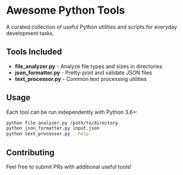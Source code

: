 # Awesome Python Tools

A curated collection of useful Python utilities and scripts for everyday development tasks.

## Tools Included

- **file_analyzer.py** - Analyze file types and sizes in directories
- **json_formatter.py** - Pretty-print and validate JSON files
- **text_processor.py** - Common text processing utilities

## Usage

Each tool can be run independently with Python 3.6+:

```bash
python file_analyzer.py /path/to/directory
python json_formatter.py input.json
python text_processor.py --help
```

## Contributing

Feel free to submit PRs with additional useful tools!
